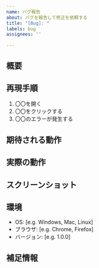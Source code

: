 ```yaml
---
name: バグ報告
about: バグを報告して修正を依頼する
title: "[Bug]: "
labels: bug
assignees: ''

---
```


## 概要
<!-- バグの簡単な説明 -->

## 再現手順
1. 〇〇を開く
2. 〇〇をクリックする
3. 〇〇のエラーが発生する

## 期待される動作
<!-- 本来期待される動作を記載 -->

## 実際の動作
<!-- 実際に発生した問題 -->

## スクリーンショット
<!-- 必要に応じて画像を添付 -->

## 環境
- OS: [e.g. Windows, Mac, Linux]
- ブラウザ: [e.g. Chrome, Firefox]
- バージョン: [e.g. 1.0.0]

## 補足情報
<!-- その他補足があれば記入 -->
